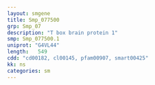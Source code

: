 ```yaml
---
layout: smgene
title: Smp_077500
grp: Smp_07
description: "T box brain protein 1"
smp: Smp_077500.1
uniprot: "G4VL44"
length:   549
cdd: "cd00182, cl00145, pfam00907, smart00425"
kk: ns
categories: sm
---
```

